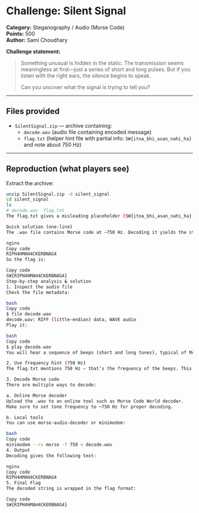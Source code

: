 # Challenge: Silent Signal
**Category:** Steganography / Audio (Morse Code)  
**Points:** 500  
**Author:** Sami Choudhary  

**Challenge statement:**  
> Something unusual is hidden in the static. The transmission seems meaningless at first—just a series of short and long pulses. But if you listen with the right ears, the silence begins to speak.  
>
> Can you uncover what the signal is trying to tell you?

---

## Files provided
- `SilentSignal.zip` — archive containing:
  - `decode.wav` (audio file containing encoded message)  
  - `flag.txt` (helper hint file with partial info: `SW{itna_bhi_asan_nahi_ha}` and note about 750 Hz)

---

## Reproduction (what players see)
Extract the archive:

```bash
unzip SilentSignal.zip -d silent_signal
cd silent_signal
ls
# decode.wav  flag.txt
The flag.txt gives a misleading placeholder (SW{itna_bhi_asan_nahi_ha}) but also contains a hint about using frequency 750 Hz.

Quick solution (one-line)
The .wav file contains Morse code at ~750 Hz. Decoding it yields the string:

nginx
Copy code
RIPH4HMAH4CKERBNAG4
So the flag is:

Copy code
SW{RIPH4HMAH4CKERBNAG4}
Step-by-step analysis & solution
1. Inspect the audio file
Check the file metadata:

bash
Copy code
$ file decode.wav
decode.wav: RIFF (little-endian) data, WAVE audio
Play it:

bash
Copy code
$ play decode.wav
You will hear a sequence of beeps (short and long tones), typical of Morse code.

2. Use frequency hint (750 Hz)
The flag.txt mentions 750 Hz — that’s the frequency of the beeps. This confirms Morse encoding.

3. Decode Morse code
There are multiple ways to decode:

a. Online Morse decoder
Upload the .wav to an online tool such as Morse Code World decoder.
Make sure to set tone frequency to ~750 Hz for proper decoding.

b. Local tools
You can use morse-audio-decoder or minimodem:

bash
Copy code
minimodem --rx morse -f 750 < decode.wav
4. Output
Decoding gives the following text:

nginx
Copy code
RIPH4HMAH4CKERBNAG4
5. Final Flag
The decoded string is wrapped in the flag format:

Copy code
SW{RIPH4HMAH4CKERBNAG4}
